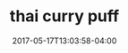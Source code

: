 ---
date: 2017-05-17T13:03:58-04:00
categories:
  - lunch
type: appetizer
title: thai curry puff
description: Deep-fried puff pastry stuffed with chicken, chopped potato and onion in curry powder served with cucumber sauce.
price: 6.95
weight: 12
---